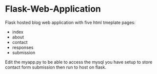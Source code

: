 # Flask-Web-Application
Flask hosted blog web application with five html tmeplate pages:
- index
- about
- contact
- responses
- submission

Edit the myapp.py to be able to access the mysql you have setup to store contact form submission then run to host on flask.

